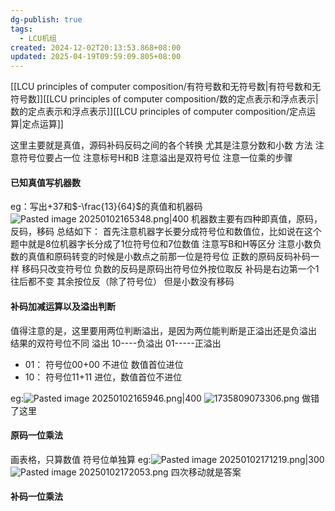 ```yaml
---
dg-publish: true
tags:
  - LCU机组
created: 2024-12-02T20:13:53.868+08:00
updated: 2025-04-19T09:59:09.805+08:00
---
```


[[LCU principles of computer composition/有符号数和无符号数\|有符号数和无符号数]][[LCU principles of computer composition/数的定点表示和浮点表示\|数的定点表示和浮点表示]][[LCU principles of computer composition/定点运算\|定点运算]]

这里主要就是真值，源码补码反码之间的各个转换
	尤其是注意分数和小数
	方法
	注意符号位要占一位
注意标号H和B
注意溢出是双符号位
注意一位乘的步骤

#### 已知真值写机器数
eg：写出+37和$-\frac{13}{64}$的真值和机器码
	![Pasted image 20250102165348.png|400](/img/user/accessory/Pasted%20image%2020250102165348.png)
机器数主要有四种即真值，原码，反码，移码
总结如下：
首先注意机器字长要分成符号位和数值位，比如说在这个题中就是8位机器字长分成了1位符号位和7位数值
注意写B和H等区分
注意小数负数的真值和原码转变的时候是小数点之前那一位是符号位
正数的原码反码补码一样  移码只改变符号位
负数的反码是原码出符号位外按位取反  补码是右边第一个1往后都不变 其余按位反（除了符号位）
但是小数没有移码

#### 补码加减运算以及溢出判断
值得注意的是，这里要用两位判断溢出，是因为两位能判断是正溢出还是负溢出
结果的双符号位不同  溢出   10----负溢出   01-----正溢出
- 01： 符号位00+00 不进位  数值首位进位
- 10： 符号位11+11 进位，数值首位不进位

eg:![Pasted image 20250102165946.png|400](/img/user/accessory/Pasted%20image%2020250102165946.png)
![1735809073306.png](/img/user/accessory/1735809073306.png)
做错了这里
#### 原码一位乘法
画表格，只算数值  符号位单独算
eg:![Pasted image 20250102171219.png|300](/img/user/accessory/Pasted%20image%2020250102171219.png)
![Pasted image 20250102172053.png](/img/user/accessory/Pasted%20image%2020250102172053.png)
四次移动就是答案

#### 补码一位乘法
